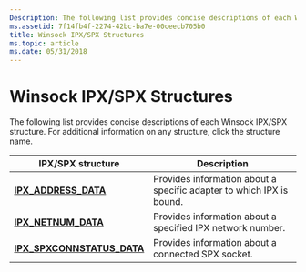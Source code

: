 ```yaml
---
Description: The following list provides concise descriptions of each Winsock IPX/SPX structure. For additional information on any structure, click the structure name.
ms.assetid: 7f14fb4f-2274-42bc-ba7e-00ceecb705b0
title: Winsock IPX/SPX Structures
ms.topic: article
ms.date: 05/31/2018
---
```


# Winsock IPX/SPX Structures

The following list provides concise descriptions of each Winsock IPX/SPX structure. For additional information on any structure, click the structure name.



| IPX/SPX structure                                            | Description                                                          |
|--------------------------------------------------------------|----------------------------------------------------------------------|
| [**IPX\_ADDRESS\_DATA**](/windows/desktop/api/Wsnwlink/ns-wsnwlink-ipx_address_data)             | Provides information about a specific adapter to which IPX is bound. |
| [**IPX\_NETNUM\_DATA**](/windows/desktop/api/Wsnwlink/ns-wsnwlink-ipx_netnum_data)               | Provides information about a specified IPX network number.           |
| [**IPX\_SPXCONNSTATUS\_DATA**](/windows/desktop/api/Wsnwlink/ns-wsnwlink-ipx_spxconnstatus_data) | Provides information about a connected SPX socket.                   |



 

 

 



